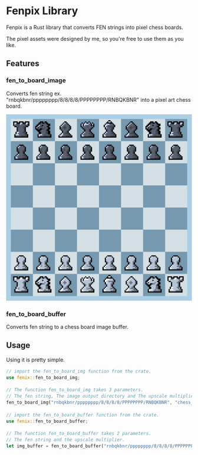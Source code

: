 # Fenpix Library

Fenpix is a Rust library that converts FEN strings into pixel chess boards.

The pixel assets were designed by me, so you're free to use them as you like.

## Features

### fen_to_board_image

Converts fen string ex. "rnbqkbnr/pppppppp/8/8/8/8/PPPPPPPP/RNBQKBNR" into a pixel art chess board.

![Pixel Board](https://github.com/Smallsan/fenpix/raw/master/chess_board.png)

### fen_to_board_buffer

Converts fen string to a chess board image buffer.

## Usage

Using it is pretty simple.

```rust
// import the fen_to_board_img function from the crate.
use fenix::fen_to_board_img;

// The function fen_to_board_img takes 3 parameters.
// The fen string, The image output directory and The upscale multiplier.
fen_to_board_img("rnbqkbnr/pppppppp/8/8/8/8/PPPPPPPP/RNBQKBNR", "chess_board.png", 1);

// import the fen_to_board_buffer function from the crate.
use fenix::fen_to_board_buffer;

// The function fen_to_board_buffer takes 2 parameters.
// The fen string and the upscale multiplier.
let img_buffer = fen_to_board_buffer("rnbqkbnr/pppppppp/8/8/8/8/PPPPPPPP/RNBQKBNR", 1);

```
